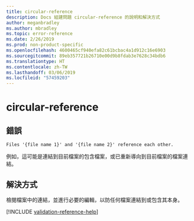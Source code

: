 ```yaml
---
title: circular-reference
description: Docs 組建問題 circular-reference 的說明和解決方式
author: meganbradley
ms.author: mbradley
ms.topic: error-reference
ms.date: 2/26/2019
ms.prod: non-product-specific
ms.openlocfilehash: 4600465cf940efa82c61bcbac4a1d912c16e6903
ms.sourcegitcommit: 89eb357721b26710e00d9b8fdab3e7628c34bdb6
ms.translationtype: HT
ms.contentlocale: zh-TW
ms.lasthandoff: 03/06/2019
ms.locfileid: "57459203"
---
```

# <a name="circular-reference"></a>circular-reference

## <a name="error"></a>錯誤

`Files '{file name 1}' and '{file name 2}' reference each other.`

例如，這可能是連結到目前檔案的包含檔案，或已重新導向到目前檔案的檔案連結。

## <a name="resolution"></a>解決方式

檢閱檔案中的連結，並進行必要的編輯，以防任何檔案連結到或包含其本身。

<!--make sure to add this file to your includes folder and verify the path-->
[!INCLUDE [validation-reference-help](includes/validation-reference-help.md)]
